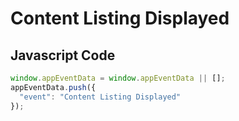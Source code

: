 # Content Listing Displayed

## Javascript Code
```js
window.appEventData = window.appEventData || [];
appEventData.push({
  "event": "Content Listing Displayed"
});
```




